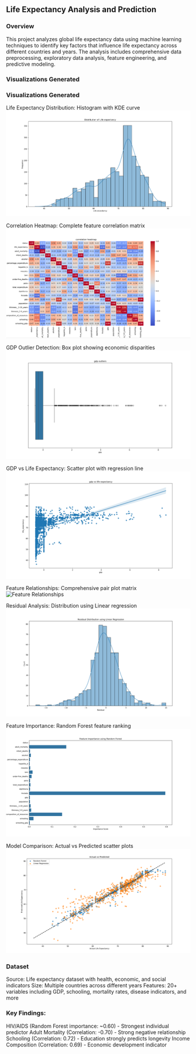
## Life Expectancy Analysis and Prediction

### Overview

This project analyzes global life expectancy data using machine learning techniques to identify key factors that influence life expectancy across different countries and years. The analysis includes comprehensive data preprocessing, exploratory data analysis, feature engineering, and predictive modeling.


### Visualizations Generated

### Visualizations Generated

Life Expectancy Distribution: Histogram with KDE curve  
![Life Expectancy Distribution](images/distribution_life_expectancy.png)

Correlation Heatmap: Complete feature correlation matrix  
![Correlation Heatmap](images/correlation_heatmap.png)

GDP Outlier Detection: Box plot showing economic disparities  
![GDP Outlier Detection](images/gdp_outliers.png)

GDP vs Life Expectancy: Scatter plot with regression line  
![GDP vs Life Expectancy](images/gdp_vs_life_expectancy.png)

Feature Relationships: Comprehensive pair plot matrix  
![Feature Relationships](images/pairplot_graph.png)

Residual Analysis: Distribution using Linear regression  
![Residual Analysis](images/linear_regression_distribution.png)

Feature Importance: Random Forest feature ranking  
![Feature Importance](images/Feature_importance_random_forest.png)

Model Comparison: Actual vs Predicted scatter plots  
![Model Comparison](images/actual_vs_predicted.png)



### Dataset

Source: Life expectancy dataset with health, economic, and social indicators
Size: Multiple countries across different years
Features: 20+ variables including GDP, schooling, mortality rates, disease indicators, and more

### Key Findings:

HIV/AIDS (Random Forest importance: ~0.60) - Strongest individual predictor
Adult Mortality (Correlation: -0.70) - Strong negative relationship
Schooling (Correlation: 0.72) - Education strongly predicts longevity
Income Composition (Correlation: 0.69) - Economic development indicator
